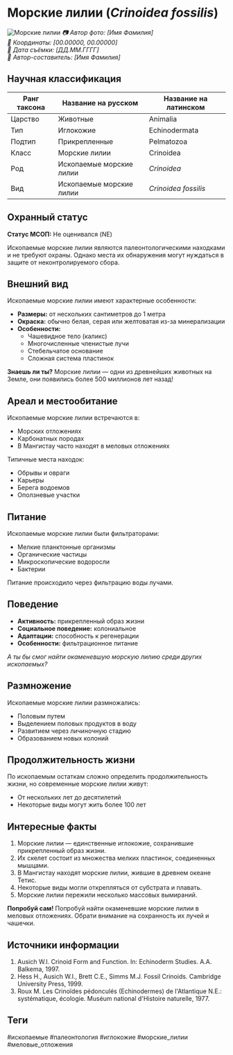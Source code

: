 # Морские лилии (*Crinoidea fossilis*)

![Морские лилии](../assets/морские_лилии.jpg)
*📷 Автор фото: [Имя Фамилия]*  
*📍 Координаты: [00.00000, 00.00000]*  
*📆 Дата съёмки: [ДД.ММ.ГГГГ]*  
*👤 Автор-составитель: [Имя Фамилия]*

## Научная классификация

| Ранг таксона |     Название на русском    | Название на латинском|
|---|---|---|
| Царство | Животные | Animalia |
| Тип | Иглокожие | Echinodermata |
| Подтип | Прикрепленные | Pelmatozoa |
| Класс | Морские лилии | Crinoidea |
| Род | Ископаемые морские лилии | *Crinoidea* |
| Вид | Ископаемые морские лилии | *Crinoidea fossilis* |

## Охранный статус

**Статус МСОП:** Не оценивался (NE)

Ископаемые морские лилии являются палеонтологическими находками и не требуют охраны. Однако места их обнаружения могут нуждаться в защите от неконтролируемого сбора.

## Внешний вид

Ископаемые морские лилии имеют характерные особенности:
- **Размеры:** от нескольких сантиметров до 1 метра
- **Окраска:** обычно белая, серая или желтоватая из-за минерализации
- **Особенности:** 
  - Чашевидное тело (каликс)
  - Многочисленные членистые лучи
  - Стебельчатое основание
  - Сложная система пластинок

**Знаешь ли ты?**
Морские лилии — одни из древнейших животных на Земле, они появились более 500 миллионов лет назад!

## Ареал и местообитание

Ископаемые морские лилии встречаются в:
- Морских отложениях
- Карбонатных породах
- В Мангистау часто находят в меловых отложениях

Типичные места находок:
- Обрывы и овраги
- Карьеры
- Берега водоемов
- Оползневые участки

## Питание

Ископаемые морские лилии были фильтраторами:
- Мелкие планктонные организмы
- Органические частицы
- Микроскопические водоросли
- Бактерии

Питание происходило через фильтрацию воды лучами.

## Поведение

- **Активность:** прикрепленный образ жизни
- **Социальное поведение:** колониальное
- **Адаптации:** способность к регенерации
- **Особенности:** фильтрационное питание

*А ты бы смог найти окаменевшую морскую лилию среди других ископаемых?*

## Размножение

Ископаемые морские лилии размножались:
- Половым путем
- Выделением половых продуктов в воду
- Развитием через личиночную стадию
- Образованием новых колоний

## Продолжительность жизни

По ископаемым остаткам сложно определить продолжительность жизни, но современные морские лилии живут:
- От нескольких лет до десятилетий
- Некоторые виды могут жить более 100 лет

## Интересные факты

1. Морские лилии — единственные иглокожие, сохранившие прикрепленный образ жизни.
2. Их скелет состоит из множества мелких пластинок, соединенных мышцами.
3. В Мангистау находят морские лилии, жившие в древнем океане Тетис.
4. Некоторые виды могли открепляться от субстрата и плавать.
5. Морские лилии пережили несколько массовых вымираний.

**Попробуй сам!**
Попробуй найти окаменевшие морские лилии в меловых отложениях. Обрати внимание на сохранность их лучей и чашечки.

## Источники информации

1. Ausich W.I. Crinoid Form and Function. In: Echinoderm Studies. A.A. Balkema, 1997.
2. Hess H., Ausich W.I., Brett C.E., Simms M.J. Fossil Crinoids. Cambridge University Press, 1999.
3. Roux M. Les Crinoïdes pédonculés (Echinodermes) de l'Atlantique N.E.: systématique, écologie. Muséum national d'Histoire naturelle, 1977.

## Теги

#ископаемые #палеонтология #иглокожие #морские_лилии #меловые_отложения 
